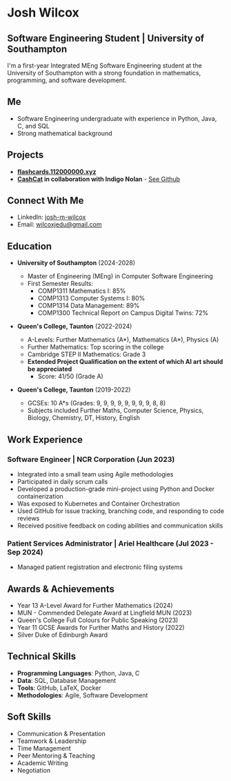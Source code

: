 # Josh Wilcox

## Software Engineering Student | University of Southampton

I'm a first-year Integrated MEng Software Engineering student at the University of Southampton with a strong foundation in mathematics, programming, and software development.

## Me

- Software Engineering undergraduate with experience in Python, Java, C, and SQL
- Strong mathematical background

## Projects
- **[flashcards.112000000.xyz](https://flashcards.112000000.xyz)**
- **[CashCat](https://cashcat.app) in collaboration with Indigo Nolan** - [See Github](https://github.com/lemonaise-dev/cashcat)

## Connect With Me

- LinkedIn: [josh-m-wilcox](https://www.linkedin.com/in/josh-m-wilcox/)
- Email: wilcoxjedu@gmail.com

## Education

- **University of Southampton** (2024-2028)
  - Master of Engineering (MEng) in Computer Software Engineering
  - First Semester Results:
    - COMP1311 Mathematics I: 85%
    - COMP1313 Computer Systems I: 80%
    - COMP1314 Data Management: 89%
    - COMP1300 Technical Report on Campus Digital Twins: 72%

- **Queen's College, Taunton** (2022-2024)
  - A-Levels: Further Mathematics (A*), Mathematics (A*), Physics (A)
  - Further Mathematics: Top scoring in the college
  - Cambridge STEP II Mathematics: Grade 3
  - **Extended Project Qualification on the extent of which AI art should be appreciated**
    - Score: 41/50 (Grade A)

- **Queen's College, Taunton** (2019-2022)
  - GCSEs: 10 A*s (Grades: 9, 9, 9, 9, 9, 9, 9, 9, 8, 8)
  - Subjects included Further Maths, Computer Science, Physics, Biology, Chemistry, DT, History, English

## Work Experience

### Software Engineer | NCR Corporation (Jun 2023)
- Integrated into a small team using Agile methodologies
- Participated in daily scrum calls
- Developed a production-grade mini-project using Python and Docker containerization
- Was exposed to Kubernetes and Container Orchestration
- Used GitHub for issue tracking, branching code, and responding to code reviews
- Received positive feedback on coding abilities and communication skills

### Patient Services Administrator | Ariel Healthcare (Jul 2023 - Sep 2024)
- Managed patient registration and electronic filing systems

## Awards & Achievements

- Year 13 A-Level Award for Further Mathematics (2024)
- MUN - Commended Delegate Award at Lingfield MUN (2023)
- Queen's College Full Colours for Public Speaking (2023)
- Year 11 GCSE Awards for Further Maths and History (2022)
- Silver Duke of Edinburgh Award

## Technical Skills

- **Programming Languages**: Python, Java, C
- **Data**: SQL, Database Management
- **Tools**: GitHub, LaTeX, Docker
- **Methodologies**: Agile, Software Development

## Soft Skills

- Communication & Presentation
- Teamwork & Leadership
- Time Management
- Peer Mentoring & Teaching
- Academic Writing
- Negotiation
